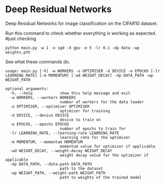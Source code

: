 # Deep Residual Networks
Deep Residual Networks for image classification on the CIFAR10 dataset.

Run this command to check whether everything is working as expected.
#just checking
```
python main.py -w 1 -o sgd -d gpu -e 5 -lr 0.1 -dp data -wp weights.pth
```
See what these commands do.

```
usage: main.py [-h] -w WORKERS -o OPTIMISER -d DEVICE -e EPOCHS [-lr LEARNING_RATE] [-m MOMENTUM] [-wd WEIGHT_DECAY] -dp DATA_PATH -wp WEIGHT_PATH

optional arguments:
  -h, --help            show this help message and exit
  -w WORKERS, --workers WORKERS
                        number of workers for the data loader
  -o OPTIMISER, --optimiser OPTIMISER
                        optimizer for training
  -d DEVICE, --device DEVICE
                        device to train on
  -e EPOCHS, --epochs EPOCHS
                        number of epochs to train for
  -lr LEARNING_RATE, --learning-rate LEARNING_RATE
                        learning rate for the optimizer
  -m MOMENTUM, --momentum MOMENTUM
                        momentum value for optimizer if applicable
  -wd WEIGHT_DECAY, --weight-decay WEIGHT_DECAY
                        weight decay value for the optimizer if applicable
  -dp DATA_PATH, --data-path DATA_PATH
                        path to the dataset
  -wp WEIGHT_PATH, --weight-path WEIGHT_PATH
                        path to weights of the trained model
```
